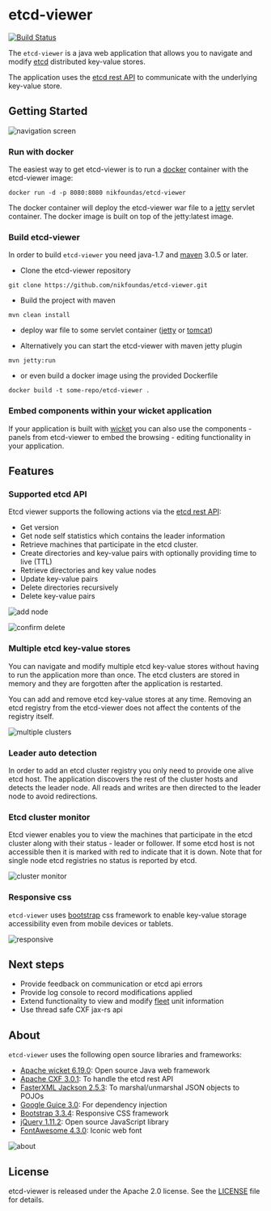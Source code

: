 # etcd-viewer

[![Build Status](https://travis-ci.org/nikfoundas/etcd-viewer.png?branch=master)](https://travis-ci.org/nikfoundas/etcd-viewer)

The `etcd-viewer` is a java web application that allows you to navigate and modify [etcd][etcd] distributed key-value stores.

The application uses the [etcd rest API][etcd-api] to communicate with the underlying key-value store.

## Getting Started

![navigation screen](http://nikfoundas.github.io/etcd-viewer/screenshots/navigation.png)


### Run with docker

The easiest way to get etcd-viewer is to run a [docker][docker] container with the etcd-viewer image:

```docker run -d -p 8080:8080 nikfoundas/etcd-viewer```

The docker container will deploy the etcd-viewer war file to a [jetty][jetty] servlet container.
The docker image is built on top of the jetty:latest image.


### Build etcd-viewer

In order to build `etcd-viewer` you need java-1.7 and [maven][maven] 3.0.5 or later.

* Clone the etcd-viewer repository

```git clone https://github.com/nikfoundas/etcd-viewer.git```

* Build the project with maven

```mvn clean install```

* deploy war file to some servlet container ([jetty][jetty] or [tomcat][tomcat])

* Alternatively you can start the etcd-viewer with maven jetty plugin

```mvn jetty:run```

* or even build a docker image using the provided Dockerfile

```docker build -t some-repo/etcd-viewer .```


### Embed components within your wicket application

If your application is built with [wicket][wicket] you can also use the
components - panels from etcd-viewer to embed the browsing - editing
functionality in your application.

## Features

### Supported etcd API

Etcd viewer supports the following actions via the [etcd rest API][etcd-api]:

* Get version
* Get node self statistics which contains the leader information
* Retrieve machines that participate in the etcd cluster.
* Create directories and key-value pairs with optionally providing
time to live (TTL)
* Retrieve directories and key value nodes
* Update key-value pairs
* Delete directories recursively
* Delete key-value pairs

![add node](http://nikfoundas.github.io/etcd-viewer/screenshots/add-node.png)

![confirm delete](http://nikfoundas.github.io/etcd-viewer/screenshots/confirm-delete.png)

### Multiple etcd key-value stores

You can navigate and modify multiple etcd key-value stores without
having to run the application more than once. The etcd clusters are
stored in memory and they are forgotten after the application is
restarted.

You can add and remove etcd key-value stores at any time. Removing
an etcd registry from the etcd-viewer does not affect the contents
of the registry itself.

![multiple clusters](http://nikfoundas.github.io/etcd-viewer/screenshots/add-registry.png)

### Leader auto detection

In order to add an etcd cluster registry you only need to provide one
alive etcd host. The application discovers the rest of the cluster
hosts and detects the leader node. All reads and writes are then
directed to the leader node to avoid redirections.

### Etcd cluster monitor

Etcd viewer enables you to view the machines that participate in the
etcd cluster along with their status - leader or follower. If some
etcd host is not accessible then it is marked with red to indicate
that it is down. Note that for single node etcd registries no
status is reported by etcd.

![cluster monitor](http://nikfoundas.github.io/etcd-viewer/screenshots/view-cluster.png)

### Responsive css

`etcd-viewer` uses [bootstrap][bootstrap] css framework to enable key-value
storage accessibility even from mobile devices or tablets.

![responsive](http://nikfoundas.github.io/etcd-viewer/screenshots/responsive.png)

## Next steps

* Provide feedback on communication or etcd api errors
* Provide log console to record modifications applied
* Extend functionality to view and modify [fleet][fleet] unit information
* Use thread safe CXF jax-rs api

## About

`etcd-viewer` uses the following open source libraries and frameworks:

* [Apache wicket 6.19.0][wicket]: Open source Java web framework
* [Apache CXF 3.0.1][cxf]: To handle the etcd rest API
* [FasterXML Jackson 2.5.3][jackson]: To marshal/unmarshal JSON objects to POJOs
* [Google Guice 3.0][guice]: For dependency injection
* [Bootstrap 3.3.4][bootstrap]: Responsive CSS framework
* [jQuery 1.11.2][jquery]: Open source JavaScript library
* [FontAwesome 4.3.0][fontawesome]: Iconic web font

![about](http://nikfoundas.github.io/etcd-viewer/screenshots/about.png)

## License

etcd-viewer is released under the Apache 2.0 license. See the [LICENSE](LICENSE) file for details.

[etcd]: https://github.com/coreos/etcd
[etcd-api]: https://github.com/coreos/etcd/blob/master/Documentation/api.md
[docker]: https://www.docker.com/
[maven]: http://maven.apache.org
[wicket]: http://wicket.apache.org/
[bootstrap]: http://getbootstrap.com/
[fontawesome]: http://fortawesome.github.io/Font-Awesome/
[cxf]: http://cxf.apache.org
[jackson]: https://github.com/FasterXML/jackson
[guice]: https://github.com/google/guice
[jetty]: http://www.eclipse.org/jetty/
[tomcat]: http://tomcat.apache.org
[fleet]: https://github.com/coreos/fleet
[jquery]: https://jquery.com/
